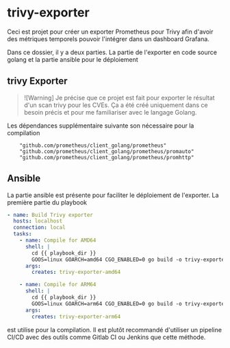 # trivy-exporter

Ceci est projet pour créer un exporter Prometheus pour Trivy afin d'avoir des métriques temporels pouvoir l'intégrer dans un dashboard Grafana.

Dans ce dossier, il y a deux parties. La partie de l'exporter en code source golang et la partie ansible pour le déploiement

## trivy Exporter

>![Warning] Je précise que ce projet est fait pour exporter le résultat d'un scan trivy pour les CVEs. Ça a été créé uniquement dans ce besoin précis et pour me familiariser avec le langage Golang.

Les dépendances supplémentaire suivante son nécessaire pour la compilation

```golang
	"github.com/prometheus/client_golang/prometheus"
	"github.com/prometheus/client_golang/prometheus/promauto"
	"github.com/prometheus/client_golang/prometheus/promhttp"
```

## Ansible

La partie ansible est présente pour faciliter le déploiement de l'exporter. La première partie du playbook

```yaml
- name: Build Trivy exporter
  hosts: localhost
  connection: local
  tasks:
    - name: Compile for AMD64
      shell: |
        cd {{ playbook_dir }}
        GOOS=linux GOARCH=amd64 CGO_ENABLED=0 go build -o trivy-exporter-amd64
      args:
        creates: trivy-exporter-amd64

    - name: Compile for ARM64
      shell: |
        cd {{ playbook_dir }}
        GOOS=linux GOARCH=arm64 CGO_ENABLED=0 go build -o trivy-exporter-arm64
      args:
        creates: trivy-exporter-arm64
```

est utilise pour la compilation. Il est plutôt recommandé d'utiliser un pipeline CI/CD avec des outils comme Gitlab CI ou Jenkins que cette méthode.